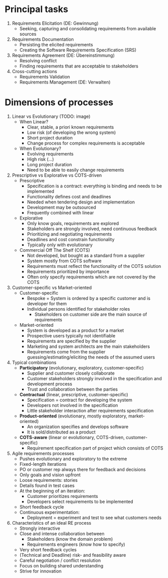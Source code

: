 # Principal tasks
1. Requirements Elicitation (DE: Gewinnung)
    - Seeking, capturing and consolidating requirements from available sources
1. Requirements Documentation
    - Persisting the elicited requirements
    - Creating the Software Requirements Specification (SRS)
1. Requirements Agreement (DE: Übereinstimmung)
    - Resolving conflict
    - Finding requirements that are acceptable to stakeholders
1. Cross-cutting actions
    - Requirements Validation
    - Requirements Management (DE: Verwalten)



# Dimensions of processes
1. Linear vs Evolutionary (TODO: image)
    - When Linear?
        * Clear, stable, a priori known requirements
        * Low risk (of developing the wrong system)
        * Short project duration
        * Change process for complex requirements is acceptable
    - When Evolutionary?
        * Evolving requirements
        * High risk (...)
        * Long project duration
        * Need to be able to easily change requirements
1. Prescriptive vs Explorative vs COTS-driven
    - Prescriptive
        * Specification is a contract: everything is binding and needs to be implemented 
        * Functionality defines cost and deadlines
        * Needed when tendering design and implementation
        * Development may be outsourced
        * Frequently combined with linear
    - Explorative
        * Only know goals, requirements are explored
        * Stakeholders are strongly involved, need continuous feedback
        * Prioritizing and negotiating requirements
        * Deadlines and cost constrain functionality
        * Typically only with evolutionary
    - Commercial Off The Shelf (COTS)
        * Not developed, but bought as a standard from a supplier
        * System mostly from COTS software
        * Requirements must reflect the functionality of the COTS solution
        * Requirements prioritized by importance
        * Often only specify requirements which are not covered by the COTS
1. Customer-specific vs Market-oriented
    - Customer-specific
        * Bespoke = System is ordered by a specific customer and is developer for them
        * Individual persons identified for stakeholder roles
            + Stakeholders on customer side are the main source of requirements
    - Market-oriented
        * System is developed as a product for a market
        * Prospective users typically not identifiable
        * Requirements are specified by the supplier
        * Marketing and system architects are the main stakeholders
        * Requirements come from the supplier guessing/estimating/eliciting the needs of the assumed users
1. Typical combinations
    - **Participatory** (evolutionary, exploratory, customer-specific)
        * Supplier and customer closely collaborate
        * Customer stakeholders strongly involved in the specification and development process
        * Trust and collaboration between the parties
    - **Contractual** (linear, prescriptive, customer-specific)
        * Specification = contract for developing the system
        * Developers not involved in the specification
        * Little stakeholder interaction after requirements specification
    - **Product-oriented** (evolutionary, mostly exploratory, market-oriented)
        * An organization specifies and develops software
        * It is sold/distributed as a product
    - **COTS-aware** (linear or evolutionary, COTS-driven, customer-specific)
        * Requirement specification part of project which consists of COTS
1. Agile requirements processes
    - Pushes evolutionary and exploratory to the extreme
    - Fixed-length iterations
    - PO or customer rep always there for feedback and decisions
    - Only goals and vision upfront
    - Loose requirements: stories
    - Details found in test cases
    - At the beginning of an iteration:
        * Customer prioritizes requirements
        * Developers select requirements to be implemented
    - Short feedback cycle
    - Continuous experimentation:
        * Deployment = experiment and test to see what customers needs
1. Characteristics of an ideal RE process
    - Strongly interactive
    - Close and intense collaboration between
        * Stakeholders (know the domain problem)
        * Requirements engineers (know how to specify)
    - Very short feedback cycles
    - (Technical and Deadline) risk- and feasibility aware 
    - Careful negotiation / conflict resolution
    - Focus on building shared understanding
    - Strive for innovation

